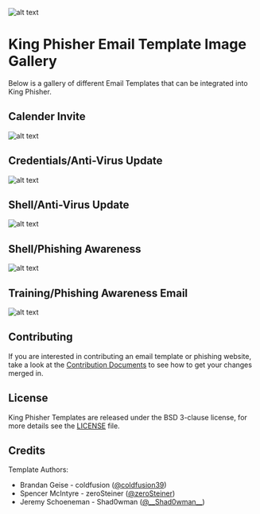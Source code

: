 ![alt text](https://github.com/securestate/king-phisher/raw/master/data/king-phisher-logo.png "King Phisher")

# King Phisher Email Template Image Gallery

Below is a gallery of different Email Templates that can be integrated into King Phisher.  

## Calender Invite

![alt text](https://raw.githubusercontent.com/securestate/king-phisher-templates/master/screenshots/Email/MeetMe_html_Screenshot.png "MeetMe.html")

## Credentials/Anti-Virus Update

![alt text](https://raw.githubusercontent.com/johnsomn/king-phisher-templates/master/screenshots/Email/Anti-Virus_Update_Credentials_Screenshot.png "anti-virus_update(credentials).html")

## Shell/Anti-Virus Update

![alt text](https://raw.githubusercontent.com/securestate/king-phisher-templates/master/screenshots/Email/Anti-Virus_Update_Shell_Screenshot.png "anti-virus_update(shell).html")

## Shell/Phishing Awareness

![alt text](https://raw.githubusercontent.com/securestate/king-phisher-templates/master/screenshots/Email/Phishing_Awareness_Shell_Screenshot.png "phishing_awareness(shell).html")

## Training/Phishing Awareness Email

![alt text](https://raw.githubusercontent.com/securestate/king-phisher-templates/master/screenshots/Email/Phishing_Training_html_Screenshot.png "phishing_awareness(training).html")

## Contributing
If you are interested in contributing an email template or phishing website, take a look at the [Contribution Documents](CONTRIBUTING.md) to see how to get your changes merged in.

## License
King Phisher Templates are released under the BSD 3-clause license, for more details see the [LICENSE](https://github.com/securestate/king-phisher-templates/blob/master/LICENSE) file.

## Credits
Template Authors:

 - Brandan Geise - coldfusion ([@coldfusion39](https://twitter.com/coldfusion39))
 - Spencer McIntyre - zeroSteiner ([@zeroSteiner](https://twitter.com/zeroSteiner))
 - Jeremy Schoeneman - Shad0wman ([@\_\_Shad0wman__](https://twitter.com/__Shad0wman__))


